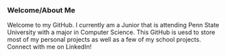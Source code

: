 ### Welcome/About Me

Welcome to my GitHub. I currently am a Junior that is attending Penn State University with a major in Computer Science. This GitHub is uesd to store most of my personal projects as well as a few of my school projects. Connect with me on LinkedIn!

